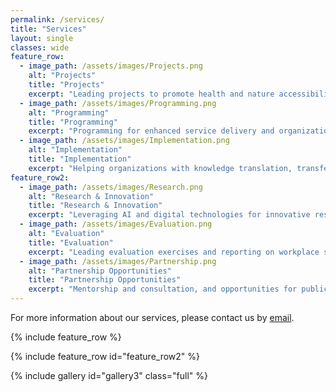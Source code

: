 ```yaml
---
permalink: /services/
title: "Services"
layout: single
classes: wide
feature_row:
  - image_path: /assets/images/Projects.png
    alt: "Projects"
    title: "Projects"
    excerpt: "Leading projects to promote health and nature accessibility across different communities."
  - image_path: /assets/images/Programming.png
    alt: "Programming"
    title: "Programming"
    excerpt: "Programming for enhanced service delivery and organizational efficiency."
  - image_path: /assets/images/Implementation.png
    alt: "Implementation"
    title: "Implementation"
    excerpt: "Helping organizations with knowledge translation, transfer, and implementation."
feature_row2:
  - image_path: /assets/images/Research.png
    alt: "Research & Innovation"
    title: "Research & Innovation"
    excerpt: "Leveraging AI and digital technologies for innovative research methodologies. "
  - image_path: /assets/images/Evaluation.png
    alt: "Evaluation"
    title: "Evaluation"
    excerpt: "Leading evaluation exercises and reporting on workplace status, program efficacy, trend forecasting and more."
  - image_path: /assets/images/Partnership.png
    alt: "Partnership Opportunities"
    title: "Partnership Opportunities"
    excerpt: "Mentorship and consultation, and opportunities for public, private, and academic collaboration."
---
```


For more information about our services, please contact us by <a href="mailto:freethefoot.hamilton@gmail.com">email</a>. 

{% include feature_row %}

{% include feature_row id="feature_row2" %}




{% include gallery id="gallery3" class="full" %}

